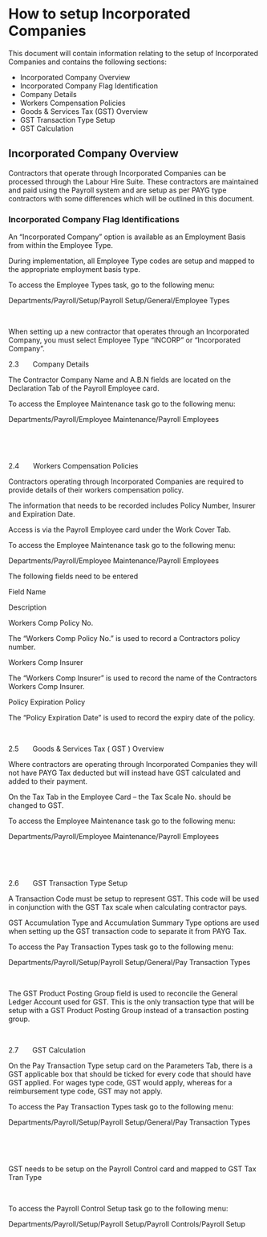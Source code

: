 # How to setup Incorporated Companies

This document will contain information relating to the setup of Incorporated Companies and contains the
following sections:

- Incorporated Company Overview
- Incorporated Company Flag Identification
- Company Details
- Workers Compensation Policies
- Goods & Services Tax (GST) Overview
- GST Transaction Type Setup
- GST Calculation 

## Incorporated Company Overview

Contractors that operate through Incorporated
Companies can be processed through the Labour Hire Suite. These contractors are
maintained and paid using the Payroll system and are setup as per PAYG type
contractors with some differences which will be outlined in this document.

### Incorporated Company Flag Identifications

An “Incorporated Company” option is available
as an Employment Basis from within the Employee Type. 

During implementation, all Employee Type
codes are setup and mapped to the appropriate employment basis type. 

To access the Employee Types task, go to the
following menu:

Departments/Payroll/Setup/Payroll
Setup/General/Employee Types



 

When setting up a new contractor that
operates through an Incorporated Company, you must select Employee Type “INCORP”
or “Incorporated Company”.

2.3      
Company Details

The Contractor
Company Name and A.B.N fields are located on the Declaration Tab of the Payroll
Employee card.

To access the
Employee Maintenance task go to the following menu: 

Departments/Payroll/Employee Maintenance/Payroll
Employees



 

 

2.4      
Workers Compensation Policies

Contractors operating through Incorporated
Companies are required to provide details of their workers compensation policy.

The information that needs to be recorded
includes Policy Number, Insurer and Expiration Date.

Access is via the Payroll Employee card under
the Work Cover Tab.

To access the
Employee Maintenance task go to the following menu: 

Departments/Payroll/Employee Maintenance/Payroll
Employees

The following fields need to be entered


 
  
   
   Field Name
   
   
   Description
   
  
 
 
  
  Workers Comp Policy No.
  
  
  The “Workers Comp Policy No.” is used to
  record a Contractors policy number.
  
 
 
  
  Workers Comp Insurer
  
  
  The “Workers Comp Insurer” is used to record
  the name of the Contractors Workers Comp Insurer.
  
 
 
  
  Policy Expiration
  Policy
  
  
  The “Policy Expiration Date” is used to
  record the expiry date of the policy.
  
 




 

2.5      
Goods & Services Tax ( GST ) Overview

Where contractors are operating through
Incorporated Companies they will not have PAYG Tax deducted but will instead
have GST calculated and added to their payment.

On the Tax
Tab in the Employee Card – the Tax Scale No. should be changed to GST.

To access the
Employee Maintenance task go to the following menu: 

Departments/Payroll/Employee Maintenance/Payroll
Employees

 



 

2.6      
GST Transaction Type Setup

A Transaction Code must be setup to represent
GST. This code will be used in conjunction with the GST Tax scale when
calculating contractor pays.

GST Accumulation Type and Accumulation
Summary Type options are used when setting up the GST transaction code to
separate it from PAYG Tax.

To access the Pay
Transaction Types task go to the following menu: 

Departments/Payroll/Setup/Payroll Setup/General/Pay
Transaction Types



 

The GST Product Posting Group field is used
to reconcile the General Ledger Account used for GST. This is the only
transaction type that will be setup with a GST Product Posting Group instead of
a transaction posting group.

 

2.7      
GST Calculation

On the Pay Transaction Type setup card on the
Parameters Tab, there is a GST applicable box that should be ticked for every
code that should have GST applied. For wages type code, GST would apply,
whereas for a reimbursement type code, GST may not apply.

To access the Pay
Transaction Types task go to the following menu: 

Departments/Payroll/Setup/Payroll Setup/General/Pay
Transaction Types



 

 

GST needs to be setup on the Payroll Control card and mapped
to GST Tax Tran Type

 

To access the Payroll
Control Setup task go to the following menu: 

Departments/Payroll/Setup/Payroll Setup/Payroll
Controls/Payroll Setup

 



